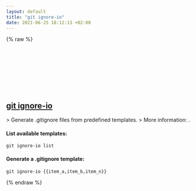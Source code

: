 ```yaml
---
layout: default
title: "git ignore-io"
date: 2021-06-25 18:12:13 +02:00
---
```

{% raw %}
<h2 id="git-ignore-io">
  <a href="/en/common/git-ignore-io.html">git ignore-io</a> <a href="#git-ignore-io"><svg class="icon">
    <use href="/assets/images/unicode_sprite.svg#link" />
  </svg></a>
</h2>
> Generate .gitignore files from predefined templates.
> More information: <https://github.com/tj/git-extras/blob/master/Commands.md#git-ignore-io>.

#### List available templates:
```shell
git ignore-io list
```
#### Generate a .gitignore template:
```shell
git ignore-io {{item_a,item_b,item_n}}
```
{% endraw %}